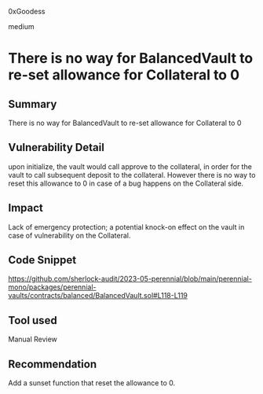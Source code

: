 0xGoodess

medium

# There is no way for BalancedVault to re-set allowance for Collateral to 0

## Summary
There is no way for BalancedVault to re-set allowance for Collateral to 0 

## Vulnerability Detail
upon initialize, the vault would call approve to the collateral, in order for the vault to call subsequent deposit to the collateral. However there is no way to reset this allowance to 0 in case of a bug happens on the Collateral side.

## Impact
Lack of emergency protection; a potential knock-on effect on the vault in case of vulnerability on the Collateral.

## Code Snippet
https://github.com/sherlock-audit/2023-05-perennial/blob/main/perennial-mono/packages/perennial-vaults/contracts/balanced/BalancedVault.sol#L118-L119

## Tool used

Manual Review

## Recommendation
Add a sunset function that reset the allowance to 0.